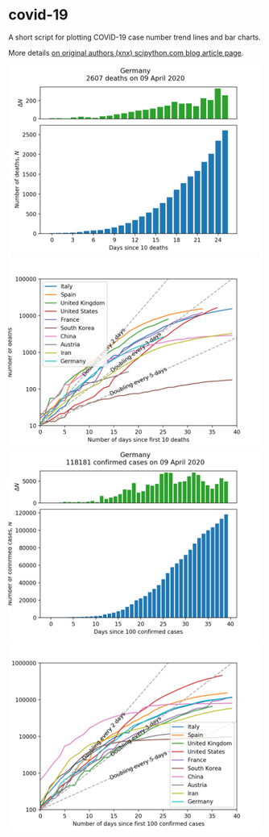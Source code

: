 # covid-19
A short script for plotting COVID-19 case number trend lines and bar charts.

More details [on original authors (xnx) scipython.com blog article page](https://scipython.com/blog/plotting-covid-19-case-growth-charts/).

![COVID-19 death data for Germany](imgdir/germany-20200410-deaths.png)
![COVID-19 death trends for 10 countries](imgdir/country-comparison-20200410-deaths.png)
![COVID-19 case data for Germany](imgdir/germany-20200410-cases.png)
![COVID-19 case trends for 10 countries](imgdir/country-comparison-20200410-cases.png)
